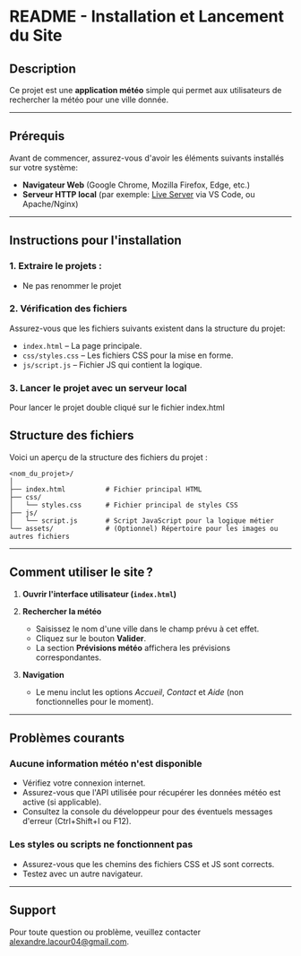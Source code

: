 # README - Installation et Lancement du Site

## Description

Ce projet est une **application météo** simple qui permet aux utilisateurs de rechercher la météo pour une ville donnée.


---

## Prérequis

Avant de commencer, assurez-vous d'avoir les éléments suivants installés sur votre système:

- **Navigateur Web** (Google Chrome, Mozilla Firefox, Edge, etc.)
- **Serveur HTTP local** (par
  exemple: [Live Server](https://marketplace.visualstudio.com/items?itemName=ritwickdey.LiveServer) via VS Code, ou
  Apache/Nginx)


---

## Instructions pour l'installation

### 1. Extraire le projets :

- Ne pas renommer le projet

### 2. Vérification des fichiers

Assurez-vous que les fichiers suivants existent dans la structure du projet:

- `index.html` – La page principale.
- `css/styles.css` – Les fichiers CSS pour la mise en forme.
- `js/script.js` – Fichier JS qui contient la logique.

### 3. Lancer le projet avec un serveur local

Pour lancer le projet double cliqué sur le fichier index.html

## Structure des fichiers

Voici un aperçu de la structure des fichiers du projet :

```
<nom_du_projet>/
│
├── index.html          # Fichier principal HTML
├── css/
│   └── styles.css      # Fichier principal de styles CSS
├── js/
│   └── script.js       # Script JavaScript pour la logique métier
└── assets/             # (Optionnel) Répertoire pour les images ou autres fichiers
```

---

## Comment utiliser le site ?

1. **Ouvrir l'interface utilisateur (`index.html`)**


2. **Rechercher la météo**
    - Saisissez le nom d'une ville dans le champ prévu à cet effet.
    - Cliquez sur le bouton **Valider**.
    - La section **Prévisions météo** affichera les prévisions correspondantes.

3. **Navigation**
    - Le menu inclut les options _Accueil_, _Contact_ et _Aide_ (non fonctionnelles pour le moment).

---

## Problèmes courants

### Aucune information météo n'est disponible

- Vérifiez votre connexion internet.
- Assurez-vous que l'API utilisée pour récupérer les données météo est active (si applicable).
- Consultez la console du développeur pour des éventuels messages d'erreur (Ctrl+Shift+I ou F12).

### Les styles ou scripts ne fonctionnent pas

- Assurez-vous que les chemins des fichiers CSS et JS sont corrects.
- Testez avec un autre navigateur.

---

## Support

Pour toute question ou problème, veuillez contacter [alexandre.lacour04@gmail.com](mailto:alexandre.lacour04@gmail.com).
